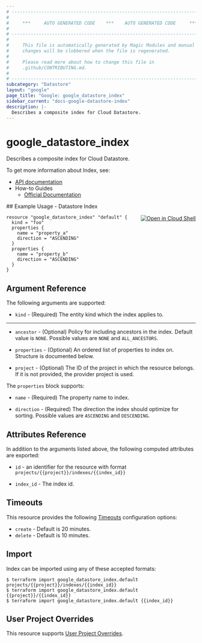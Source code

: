 ```yaml
---
# ----------------------------------------------------------------------------
#
#     ***     AUTO GENERATED CODE    ***    AUTO GENERATED CODE     ***
#
# ----------------------------------------------------------------------------
#
#     This file is automatically generated by Magic Modules and manual
#     changes will be clobbered when the file is regenerated.
#
#     Please read more about how to change this file in
#     .github/CONTRIBUTING.md.
#
# ----------------------------------------------------------------------------
subcategory: "Datastore"
layout: "google"
page_title: "Google: google_datastore_index"
sidebar_current: "docs-google-datastore-index"
description: |-
  Describes a composite index for Cloud Datastore.
---
```


# google\_datastore\_index

Describes a composite index for Cloud Datastore.


To get more information about Index, see:

* [API documentation](https://cloud.google.com/datastore/docs/reference/admin/rest/v1/projects.indexes)
* How-to Guides
    * [Official Documentation](https://cloud.google.com/datastore/docs/concepts/indexes)

<div class = "oics-button" style="float: right; margin: 0 0 -15px">
  <a href="https://console.cloud.google.com/cloudshell/open?cloudshell_git_repo=https%3A%2F%2Fgithub.com%2Fterraform-google-modules%2Fdocs-examples.git&cloudshell_working_dir=datastore_index&cloudshell_image=gcr.io%2Fgraphite-cloud-shell-images%2Fterraform%3Alatest&open_in_editor=main.tf&cloudshell_print=.%2Fmotd&cloudshell_tutorial=.%2Ftutorial.md" target="_blank">
    <img alt="Open in Cloud Shell" src="//gstatic.com/cloudssh/images/open-btn.svg" style="max-height: 44px; margin: 32px auto; max-width: 100%;">
  </a>
</div>
## Example Usage - Datastore Index


```hcl
resource "google_datastore_index" "default" {
  kind = "foo"
  properties {
    name = "property_a"
    direction = "ASCENDING"
  }
  properties {
    name = "property_b"
    direction = "ASCENDING"
  }
}
```

## Argument Reference

The following arguments are supported:


* `kind` -
  (Required)
  The entity kind which the index applies to.


- - -


* `ancestor` -
  (Optional)
  Policy for including ancestors in the index.
  Default value is `NONE`.
  Possible values are `NONE` and `ALL_ANCESTORS`.

* `properties` -
  (Optional)
  An ordered list of properties to index on.
  Structure is documented below.

* `project` - (Optional) The ID of the project in which the resource belongs.
    If it is not provided, the provider project is used.


The `properties` block supports:

* `name` -
  (Required)
  The property name to index.

* `direction` -
  (Required)
  The direction the index should optimize for sorting.
  Possible values are `ASCENDING` and `DESCENDING`.

## Attributes Reference

In addition to the arguments listed above, the following computed attributes are exported:

* `id` - an identifier for the resource with format `projects/{{project}}/indexes/{{index_id}}`

* `index_id` -
  The index id.


## Timeouts

This resource provides the following
[Timeouts](/docs/configuration/resources.html#timeouts) configuration options:

- `create` - Default is 20 minutes.
- `delete` - Default is 10 minutes.

## Import

Index can be imported using any of these accepted formats:

```
$ terraform import google_datastore_index.default projects/{{project}}/indexes/{{index_id}}
$ terraform import google_datastore_index.default {{project}}/{{index_id}}
$ terraform import google_datastore_index.default {{index_id}}
```

## User Project Overrides

This resource supports [User Project Overrides](https://www.terraform.io/docs/providers/google/guides/provider_reference.html#user_project_override).
